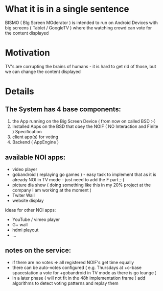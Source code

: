 What it is in a single sentence
===============================

BISMO ( BIg Screen MOderator ) is intended to run on Android Devices with big screens ( Tablet / GoogleTV ) where the watching crowd can vote for the content displayed

Motivation
==========

TV's are corrupting the brains of humans - it is hard to get rid of those, but we can change the content displayed

Details
=======

The System has 4 base components:
---------------------------------------
 1. the App running on the Big Screen Device ( from now on called BSD :-)
 2. Installed Apps on the BSD that obey the NOIF ( NO Interaction and Finite ) Specification
 3. client app(s) for voting
 4. Backend ( AppEngine )

available NOI apps:
-------------------

 * video player
 * gobandroid ( replaying go games ) - easy task to implement that as it is already NOI in TV mode - just need to add the F part ;-)
 * picture dia show ( doing something like this in my 20% project at the company I am working at the moment )
 * Twiter Wall
 * website display

ideas for other NOI apps:
 * YouTube / vimeo player
 * G+ wall
 * hdmi playout
 * ...

notes on the service:
---------------------

 * if there are no votes => all registered NOIF's get time equally 
 * there can be auto-votes configured ( e.g. Thursdays at +c-base spacestation a vote for +gobandroid in TV mode as there is go lounge )
 * in a later phase ( will not fit in the 48h implementation frame ) add algorithms to detect voting patterns and replay them 
